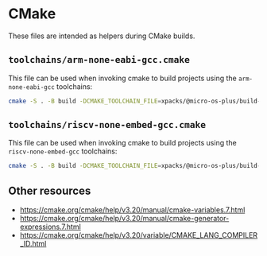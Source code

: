 # CMake

These files are intended as helpers during CMake builds.

## `toolchains/arm-none-eabi-gcc.cmake`

This file can be used when invoking cmake to build projects using
the `arm-none-eabi-gcc` toolchains:

```sh
cmake -S . -B build -DCMAKE_TOOLCHAIN_FILE=xpacks/@micro-os-plus/build-helper/cmake/toolchains/arm-none-eabi-gcc.cmake
```

## `toolchains/riscv-none-embed-gcc.cmake`

This file can be used when invoking cmake to build projects using
the `riscv-none-embed-gcc` toolchains:

```sh
cmake -S . -B build -DCMAKE_TOOLCHAIN_FILE=xpacks/@micro-os-plus/build-helper/cmake/toolchains/riscv-none-embed-gcc.cmake
```

## Other resources

- <https://cmake.org/cmake/help/v3.20/manual/cmake-variables.7.html>
- <https://cmake.org/cmake/help/v3.20/manual/cmake-generator-expressions.7.html>
- <https://cmake.org/cmake/help/v3.20/variable/CMAKE_LANG_COMPILER_ID.html>
